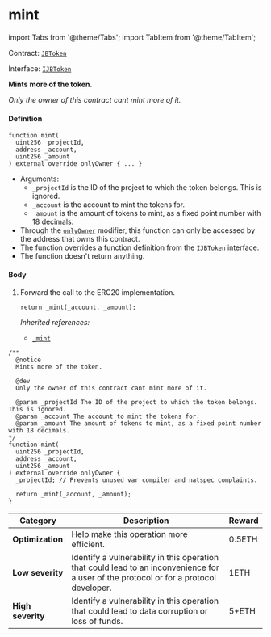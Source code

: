 # mint

import Tabs from '@theme/Tabs';
import TabItem from '@theme/TabItem';

Contract: [`JBToken`](/dev/api/contracts/jbtoken/README.md)​‌

Interface: [`IJBToken`](/dev/api/interfaces/ijbtoken.md)

<Tabs>
<TabItem value="Step by step" label="Step by step">

**Mints more of the token.**

_Only the owner of this contract cant mint more of it._

#### Definition

```
function mint(
  uint256 _projectId,
  address _account,
  uint256 _amount
) external override onlyOwner { ... }
```

- Arguments:
  - `_projectId` is the ID of the project to which the token belongs. This is ignored.
  - `_account` is the account to mint the tokens for.
  - `_amount` is the amount of tokens to mint, as a fixed point number with 18 decimals.
- Through the [`onlyOwner`](https://docs.openzeppelin.com/contracts/4.x/dev/api/access#Ownable-onlyOwner--) modifier, this function can only be accessed by the address that owns this contract.
- The function overrides a function definition from the [`IJBToken`](/dev/api/interfaces/ijbtoken.md) interface.
- The function doesn't return anything.

#### Body

1.  Forward the call to the ERC20 implementation.

    ```
    return _mint(_account, _amount);
    ```

    _Inherited references:_

    - [`_mint`](https://docs.openzeppelin.com/contracts/4.x/dev/api/token/erc20#ERC20-_mint-address-uint256-)

</TabItem>

<TabItem value="Code" label="Code">

```
/**
  @notice
  Mints more of the token.

  @dev
  Only the owner of this contract cant mint more of it.

  @param _projectId The ID of the project to which the token belongs. This is ignored.
  @param _account The account to mint the tokens for.
  @param _amount The amount of tokens to mint, as a fixed point number with 18 decimals.
*/
function mint(
  uint256 _projectId,
  address _account,
  uint256 _amount
) external override onlyOwner {
  _projectId; // Prevents unused var compiler and natspec complaints.

  return _mint(_account, _amount);
}
```

</TabItem>

<TabItem value="Bug bounty" label="Bug bounty">

| Category          | Description                                                                                                                            | Reward |
| ----------------- | -------------------------------------------------------------------------------------------------------------------------------------- | ------ |
| **Optimization**  | Help make this operation more efficient.                                                                                               | 0.5ETH |
| **Low severity**  | Identify a vulnerability in this operation that could lead to an inconvenience for a user of the protocol or for a protocol developer. | 1ETH   |
| **High severity** | Identify a vulnerability in this operation that could lead to data corruption or loss of funds.                                        | 5+ETH  |

</TabItem>
</Tabs>
